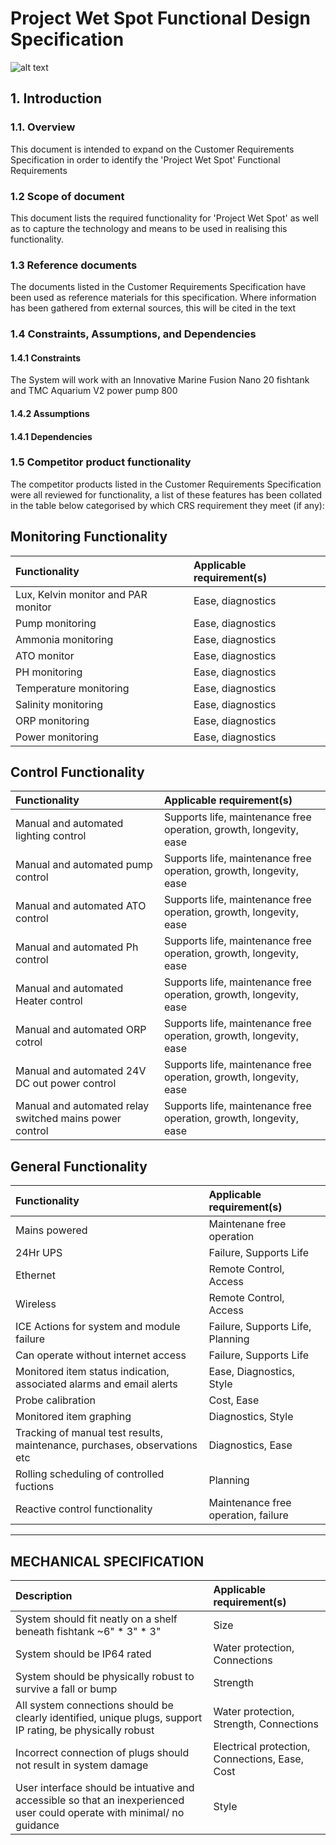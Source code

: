 #	Project Wet Spot Functional Design Specification
![alt text](https://ezpetcareful.com/wp-content/uploads/2017/04/Best_LED_Lights_for_Reef_Tank.jpg "Reef Tank")
## 1.  Introduction
### 1.1.	Overview
This document is intended to expand on the Customer Requirements Specification in order to identify the 'Project Wet Spot' Functional Requirements
###  1.2 Scope of document
This document lists the required functionality for 'Project Wet Spot' as well as to capture the technology and means to be used in realising this functionality. 
###  1.3 Reference documents
The documents listed in the Customer Requirements Specification have been used as reference materials for this specification. 
Where information has been gathered from external sources, this will be cited in the text
###	1.4 Constraints, Assumptions, and Dependencies
####  1.4.1 Constraints
The System will work with an Innovative Marine Fusion Nano 20 fishtank and TMC Aquarium V2 power pump 800
####  1.4.2 Assumptions

####  1.4.1 Dependencies

###	1.5 Competitor product functionality
The competitor products listed in the Customer Requirements Specification were all reviewed for functionality, a list of these features has been collated in the table below categorised by which CRS requirement they meet (if any): 

##  Monitoring Functionality
|	Functionality	|	Applicable requirement(s)	|
|	:------------- |	:------------- |
|	Lux, Kelvin monitor and PAR monitor	|  Ease, diagnostics |
| Pump monitoring | Ease, diagnostics |
|	Ammonia monitoring	|	Ease, diagnostics	|
|	ATO monitor	|	Ease, diagnostics	|
|	PH monitoring	| Ease, diagnostics |
|	Temperature monitoring	|	 Ease, diagnostics |
|	Salinity monitoring	|	 Ease, diagnostics |
|	ORP monitoring	|	 Ease, diagnostics |  
|	Power monitoring  |	 Ease, diagnostics |

##  Control Functionality
|	Functionality	|	Applicable requirement(s)	|
|	:------------- |	:------------- |
|	Manual and automated lighting control	|	Supports life, maintenance free operation, growth, longevity, ease	|
|	Manual and automated pump control	|	Supports life, maintenance free operation, growth, longevity, ease	|
|	Manual and automated ATO control	|	Supports life, maintenance free operation, growth, longevity, ease	|
|	Manual and automated Ph control  |	Supports life, maintenance free operation, growth, longevity, ease	|
|	Manual and automated Heater control	|	Supports life, maintenance free operation, growth, longevity, ease	|
|	Manual and automated ORP cotrol	|	Supports life, maintenance free operation, growth, longevity, ease	|
|	Manual and automated 24V DC out power control	|	Supports life, maintenance free operation, growth, longevity, ease	|
|	Manual and automated relay switched mains power control	|	Supports life, maintenance free operation, growth, longevity, ease	|

##  General Functionality
|	Functionality	|	Applicable requirement(s)	|
|	:------------- |	:------------- |
| Mains powered | Maintenane free operation |
|	24Hr UPS  | Failure, Supports Life |
|	Ethernet	|	 Remote Control, Access |
|	Wireless	|	Remote Control, Access |
|	ICE Actions for system and module failure	|	Failure, Supports Life, Planning |
|	Can operate without internet access	|		Failure, Supports Life  |
| Monitored item status indication, associated alarms	and email alerts  | Ease, Diagnostics, Style |
|	Probe calibration	|	Cost, Ease  |
|	Monitored item graphing	|	Diagnostics, Style |
|	Tracking of manual test results, maintenance, purchases, observations etc	|	Diagnostics, Ease	|
| Rolling scheduling of controlled fuctions | Planning  | Maintenance free operation  | Ease  |
| Reactive control functionality  | Maintenance free operation, failure |
***
## MECHANICAL SPECIFICATION
|	Description	|	Applicable requirement(s)	|
|	:------------- |	:------------- |
| System should fit neatly on a shelf beneath fishtank ~6" * 3" * 3" | Size |
| System should be IP64 rated | Water protection, Connections |
| System should be physically robust to survive a fall or bump  | Strength  |
| All system connections should be clearly identified, unique plugs, support IP rating, be physically robust| Water protection, Strength, Connections |
| Incorrect connection of plugs should not result in system damage  | Electrical protection, Connections, Ease, Cost  |
| User interface should be intuative and accessible so that an inexperienced user could operate with minimal/ no guidance | Style |
